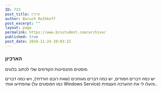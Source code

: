 ```yaml
---
ID: 723
post_title: ארכיון
author: Baruch Rothkoff
post_excerpt: ""
layout: page
permalink: https://www.bcsstudent.com/archive/
published: true
post_date: 2018-11-24 20:03:32
---
```

<h3>
	הארכיון<br>
</h3>
<p>פוסטים מהנסיונות הקודמים שלי לכתוב בלוגים.</p>
<p>יש כמה דברים חמודים, יש כמה דברים מגוחכים (שאת רובם הורדתי), ויש כמה דברים שהפתיעו אותי (כמו הפוסטים על Windows Service) והעלו לי את ההערכה העצמית..</p>
<p></p>

<!-- wp:archives /-->

<p></p>
<p></p>

<!-- wp:latest-posts {"displayPostDate":true} /-->

<p></p>